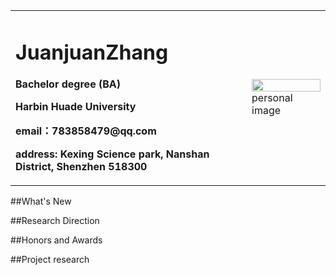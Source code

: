 <table border="0">
  <tr>
    <td width="75%">
      <h1>JuanjuanZhang</h1>
      <p><b>Bachelor degree (BA)</b></p>
      <p><b>Harbin Huade University</b></p>
      <p><b>email：783858479@qq.com</b></p>
      <p><b>address: Kexing Science park, Nanshan District, Shenzhen 518300</b></p>
    </td>
    <td width="30%">
      <img src="/sandyz.jpg" width="100%">      personal image
    </td>
  </tr>
</table>

##What's New

##Research Direction

##Honors and Awards

##Project research
